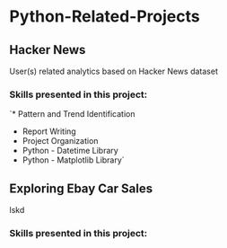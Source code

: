 # Python-Related-Projects

## Hacker News
User(s) related analytics based on Hacker News dataset

### Skills presented in this project:

`* Pattern and Trend Identification
* Report Writing
* Project Organization
* Python - Datetime Library
* Python - Matplotlib Library`

## Exploring Ebay Car Sales
lskd

### Skills presented in this project: 

